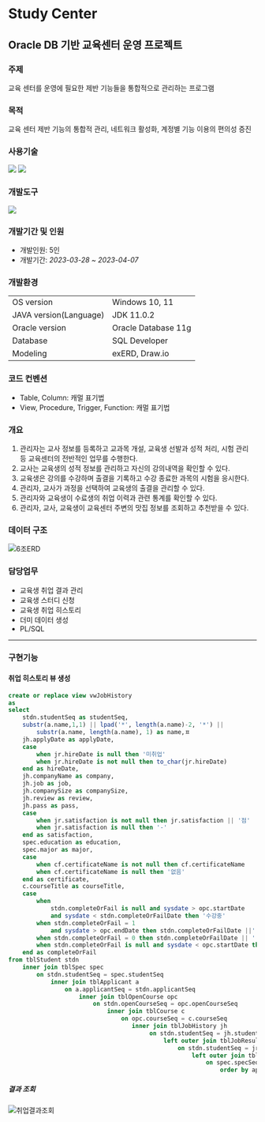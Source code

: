 # Study Center
## Oracle DB 기반 교육센터 운영 프로젝트
### 주제
교육 센터를 운영에 필요한 제반 기능들을 통합적으로 관리하는 프로그램 

### 목적
교육 센터 제반 기능의 통합적 관리, 네트워크 활성화, 계정별 기능 이용의 편의성 증진


### 사용기술
<img src="https://img.shields.io/badge/Java-007396?style=flat&logo=Java&logoColor=white" />   <img src="https://img.shields.io/badge/Oracle-F80000?style=flat&logo=oracle&logoColor=white"/>

### 개발도구
<img src="https://img.shields.io/badge/Eclipse IDE-2C2255?style=flat&logo=eclipseide&logoColor=white"/> 


### 개발기간 및 인원
- 개발인원: 5인
- 개발기간: *2023-03-28 ~ 2023-04-07*

### 개발환경
<table>
  <tr>
    <td>OS version</td>
    <td>Windows 10, 11</td>
  </tr>
  <tr>
    <td>JAVA version(Language)</td>
    <td>JDK 11.0.2</td>
  </tr>
  <tr>
    <td>Oracle version</td>
    <td> Oracle Database 11g</td>
  </tr>
  <tr>
      <td>Database</td>
      <td>SQL Developer</td>
  </tr>
    <tr>
      <td>Modeling</td>
      <td>exERD, Draw.io</td>
  </tr>
</table>

### 코드 컨벤션
- Table, Column: 캐멀 표기법
- View, Procedure, Trigger, Function: 캐멀 표기법

### 개요
1. 관리자는 교사 정보를 등록하고 교과목 개설, 교육생 선발과 성적 처리, 시험 관리 등
교육센터의 전반적인 업무를 수행한다.
2. 교사는 교육생의 성적 정보를 관리하고 자신의 강의내역을 확인할 수 있다.
3. 교육생은 강의를 수강하며 출결을 기록하고 수강 종료한 과목의 시험을 응시한다.
4. 관리자, 교사가 과정을 선택하여 교육생의 출결을 관리할 수 있다.
5. 관리자와 교육생이 수료생의 취업 이력과 관련 통계를 확인할 수 있다.
6. 관리자, 교사, 교육생이 교육센터 주변의 맛집 정보를 조회하고 추천받을 수 있다.

### 데이터 구조
![6조ERD](https://github.com/0hsoyeop/Neulbom/assets/131536077/88821775-f907-4be4-bb71-3d9cab8eb582)

### 담당업무
- 교육생 취업 결과 관리
- 교육생 스터디 신청
- 교육생 취업 히스토리
- 더미 데이터 생성
- PL/SQL

---
### 구현기능
#### 취업 히스토리 뷰 생성
```sql
create or replace view vwJobHistory
as
select
	stdn.studentSeq as studentSeq,
	substr(a.name,1,1) || lpad('*', length(a.name)-2, '*') ||
    	substr(a.name, length(a.name), 1) as name,ㅍ
	jh.applyDate as applyDate,
	case                                                                                                                                                                                                                                                                                                                                        
    	when jr.hireDate is null then '미취업'
    	when jr.hireDate is not null then to_char(jr.hireDate)
	end as hireDate,
	jh.companyName as company,
	jh.job as job,
	jh.companySize as companySize,
	jh.review as review,
	jh.pass as pass,
	case
    	when jr.satisfaction is not null then jr.satisfaction || '점'
    	when jr.satisfaction is null then '-'
	end as satisfaction,
	spec.education as education,
	spec.major as major,
	case
    	when cf.certificateName is not null then cf.certificateName
    	when cf.certificateName is null then '없음'
	end as certificate,
	c.courseTitle as courseTitle,
	case
    	when
        	stdn.completeOrFail is null and sysdate > opc.startDate
        	and sysdate < stdn.completeOrFailDate then '수강중'
    	when stdn.completeOrFail = 1
        	and sysdate > opc.endDate then stdn.completeOrFailDate ||' (수료)'
    	when stdn.completeOrFail = 0 then stdn.completeOrFailDate || ' (중도탈락)'
    	when stdn.completeOrFail is null and sysdate < opc.startDate then '개강전'
	end as completeOrFail
from tblStudent stdn
	inner join tblSpec spec
    	on stdn.studentSeq = spec.studentSeq
        	inner join tblApplicant a
            	on a.applicantSeq = stdn.applicantSeq
                	inner join tblOpenCourse opc
                    	on stdn.openCourseSeq = opc.openCourseSeq
                        	inner join tblCourse c
                            	on opc.courseSeq = c.courseSeq
         	                       inner join tblJobHistory jh
                                    	on stdn.studentSeq = jh.studentSeq
                                            left outer join tblJobResult jr
                                                on stdn.studentSeq = jr.studentSeq
                                                    left outer join tblCerificate cf
                                                        on spec.specSeq = cf.specSeq
                                                            order by applyDate, hireDate, studentSeq, completeOrFailDate;

```
##### 결과 조회
![취업결과조회](https://github.com/0hsoyeop/Neulbom/assets/131536077/09920069-9754-4195-8dab-4bed0f5b9287)


